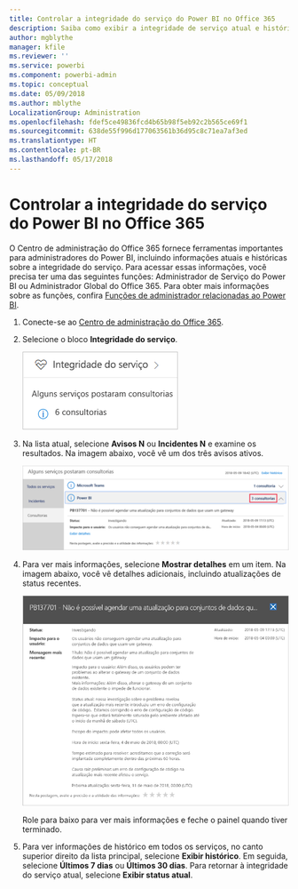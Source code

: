 ```yaml
---
title: Controlar a integridade do serviço do Power BI no Office 365
description: Saiba como exibir a integridade de serviço atual e histórica no Centro de administração do Office 365.
author: mgblythe
manager: kfile
ms.reviewer: ''
ms.service: powerbi
ms.component: powerbi-admin
ms.topic: conceptual
ms.date: 05/09/2018
ms.author: mblythe
LocalizationGroup: Administration
ms.openlocfilehash: fdef5ce49836fcd4b65b98f5eb92c2b565ce69f1
ms.sourcegitcommit: 638de55f996d177063561b36d95c8c71ea7af3ed
ms.translationtype: HT
ms.contentlocale: pt-BR
ms.lasthandoff: 05/17/2018
---
```

# <a name="track-power-bi-service-health-in-office-365"></a>Controlar a integridade do serviço do Power BI no Office 365

O Centro de administração do Office 365 fornece ferramentas importantes para administradores do Power BI, incluindo informações atuais e históricas sobre a integridade do serviço. Para acessar essas informações, você precisa ter uma das seguintes funções: Administrador de Serviço do Power BI ou Administrador Global do Office 365. Para obter mais informações sobre as funções, confira [Funções de administrador relacionadas ao Power BI](service-admin-administering-power-bi-in-your-organization.md#administrator-roles-related-to-power-bi).


1. Conecte-se ao [Centro de administração do Office 365](https://portal.office.com/adminportal).

2. Selecione o bloco **Integridade do serviço**.

    ![Bloco de integridade do serviço](media/service-admin-health/service-health-tile.png)

3. Na lista atual, selecione **Avisos N** ou **Incidentes N** e examine os resultados. Na imagem abaixo, você vê um dos três avisos ativos.

    ![Avisos ativos](media/service-admin-health/active-advisories.png)

4. Para ver mais informações, selecione **Mostrar detalhes** em um item. Na imagem abaixo, você vê detalhes adicionais, incluindo atualizações de status recentes.

    ![Detalhes do aviso](media/service-admin-health/advisory-details.png)

    Role para baixo para ver mais informações e feche o painel quando tiver terminado.

5. Para ver informações de histórico em todos os serviços, no canto superior direito da lista principal, selecione **Exibir histórico**. Em seguida, selecione **Últimos 7 dias** ou **Últimos 30 dias**. Para retornar à integridade do serviço atual, selecione **Exibir status atual**.